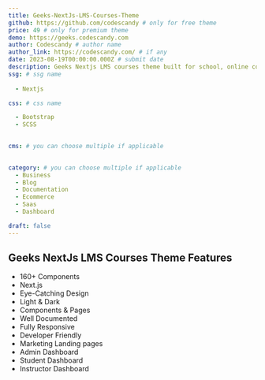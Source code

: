 ```yaml
---
title: Geeks-NextJs-LMS-Courses-Theme
github: https://github.com/codescandy # only for free theme
price: 49 # only for premium theme
demo: https://geeks.codescandy.com
author: Codescandy # author name
author_link: https://codescandy.com/ # if any
date: 2023-08-19T00:00:00.000Z # submit date
description: Geeks Nextjs LMS courses theme built for school, online courses, education, and courses creator, with an admin dashboard also. 
ssg: # ssg name
  
  - Nextjs

css: # css name

  - Bootstrap
  - SCSS
 

cms: # you can choose multiple if applicable
  

category: # you can choose multiple if applicable
  - Business
  - Blog
  - Documentation
  - Ecommerce
  - Saas
  - Dashboard

draft: false
---
```


## Geeks NextJs LMS Courses Theme Features

- 160+ Components
- Next.js
- Eye-Catching Design
- Light & Dark
- Components & Pages
- Well Documented
- Fully Responsive
- Developer Friendly
- Marketing Landing pages
- Admin Dashboard 
- Student Dashboard
- Instructor Dashboard
